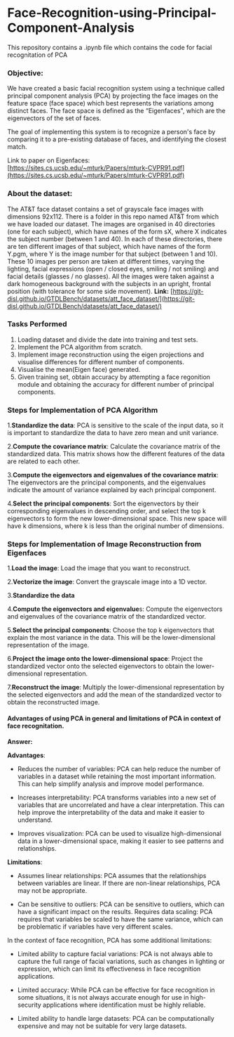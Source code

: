 # Face-Recognition-using-Principal-Component-Analysis

This repository contains a .ipynb file which contains the code for facial recognitation of PCA

### Objective:
We have created a basic facial recognition system using a technique called principal component analysis (PCA) 
by projecting the face images on the feature space (face space) which best
represents the variations among distinct faces. The face space is defined as the
“Eigenfaces", which are the eigenvectors of the set of faces.

The goal of implementing this system is to recognize a person's face by comparing it to a pre-existing database of faces, and identifying the closest match.

Link to paper on Eigenfaces: [https://sites.cs.ucsb.edu/~mturk/Papers/mturk-CVPR91.pdf](https://sites.cs.ucsb.edu/~mturk/Papers/mturk-CVPR91.pdf)

### About the dataset: 
The AT&T face dataset contains a set of grayscale face images with dimensions 92x112. There is a folder in this repo named AT&T from which we have loaded our dataset.
The images are organised in 40 directories (one for each subject), which have names of the form sX, where X indicates the subject number (between 1 and 40). 
In each of these directories, there are ten different images of that subject, which have names of the form Y.pgm, where Y is the image number for that subject (between 1 and 10). 
These 10 images per person are taken at different times, varying the lighting, facial expressions (open / closed eyes, smiling / not smiling) and facial details (glasses / no glasses). 
All the images were taken against a dark homogeneous background with the subjects in an upright, frontal position (with tolerance for some side movement). 
<b>Link:</b> [https://git-disl.github.io/GTDLBench/datasets/att_face_dataset/](https://git-disl.github.io/GTDLBench/datasets/att_face_dataset/)



### Tasks Performed
1. Loading dataset and divide the date into training and test sets. 
2. Implement the PCA algorithm from scratch.
3. Implement image reconstruction using the eigen projections and visualise differences for different number of components.
4. Visualise the mean(Eigen face) generated.
5. Given training set, obtain accuracy by attempting a face regonition module and obtaining the accuracy for different number of principal components.



### Steps for Implementation of PCA Algorithm

1.**Standardize the data**: PCA is sensitive to the scale of the input data, so it is important to standardize the data to have zero mean and unit variance.

2.**Compute the covariance matrix**: Calculate the covariance matrix of the standardized data. This matrix shows how the different features of the data are related to each other.

3.**Compute the eigenvectors and eigenvalues of the covariance matrix**: The eigenvectors are the principal components, and the eigenvalues indicate the amount of variance explained by each principal component.

4.**Select the principal components**: Sort the eigenvectors by their corresponding eigenvalues in descending order, and select the top k eigenvectors to form the new lower-dimensional space. This new space will have k dimensions, where k is less than the original number of dimensions.


### Steps for Implementation of Image Reconstruction from Eigenfaces

1.**Load the image**: Load the image that you want to reconstruct.

2.**Vectorize the image**: Convert the grayscale image into a 1D vector.

3.**Standardize the data**

4.**Compute the eigenvectors and eigenvalue**s: Compute the eigenvectors and eigenvalues of the covariance matrix of the standardized vector.

5.**Select the principal components**: Choose the top k eigenvectors that explain the most variance in the data. This will be the lower-dimensional representation of the image.

6.**Project the image onto the lower-dimensional space**: Project the standardized vector onto the selected eigenvectors to obtain the lower-dimensional representation.

7.**Reconstruct the image**: Multiply the lower-dimensional representation by the selected eigenvectors and add the mean of the standardized vector to obtain the reconstructed image.




#### Advantages of using PCA in general and limitations of PCA in context of face recognitation.

**Answer:**

**Advantages**:

* Reduces the number of variables: PCA can help reduce the number of variables in a dataset while retaining the most important information. This can help simplify analysis and improve model performance.

* Increases interpretability: PCA transforms variables into a new set of variables that are uncorrelated and have a clear interpretation. This can help improve the interpretability of the data and make it easier to understand.

* Improves visualization: PCA can be used to visualize high-dimensional data in a lower-dimensional space, making it easier to see patterns and relationships.

**Limitations**:

* Assumes linear relationships: PCA assumes that the relationships between variables are linear. If there are non-linear relationships, PCA may not be appropriate.

* Can be sensitive to outliers: PCA can be sensitive to outliers, which can have a significant impact on the results.
Requires data scaling: PCA requires that variables be scaled to have the same variance, which can be problematic if variables have very different scales.

In the context of face recognition, PCA has some additional limitations:

* Limited ability to capture facial variations: PCA is not always able to capture the full range of facial variations, such as changes in lighting or expression, which can limit its effectiveness in face recognition applications.

* Limited accuracy: While PCA can be effective for face recognition in some situations, it is not always accurate enough for use in high-security applications where identification must be highly reliable.

* Limited ability to handle large datasets: PCA can be computationally expensive and may not be suitable for very large datasets.


